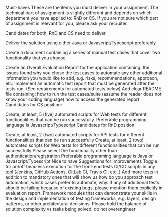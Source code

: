﻿Must-haves
These are the items you must deliver in your assignment. 
The technical part of assignment is slightly different and depends on which department you have applied to:
RnD or CS. If you are not sure which part of assignment is relevant for you, please ask your recruiter.

Candidates for both, RnD and CS need to deliver

Deliver the solution using either Java or Javascript/Typescript preferably

Create a document containing a series of manual test cases that cover two functionality that you choose

Create an Overall Evaluation Report for the application containing:
the issues found
why you chose the test cases to automate
any other additional information you would like to add, e.g. risks, recommendations, approach, etc.
Implement an automatic test report that must be generated after the tests run. (See requirements for automated tests below)
Add clear README file containing:
how to run the test cases/suite (assume the reader does not know your coding language)
how to access the generated report
Candidates for CS position:

Create, at least, 5 (five) automated scripts for Web tests for different functionalities that can be run successfully.
Preferable programming language is Javascript/Typescript
Candidates for RnD position:

Create, at least, 2 (two) automated scripts for API tests for different functionalities that can be run successfully
Create, at least, 2 (two) automated scripts for Web tests for different functionalities that can be run successfully
Please select the functionality other than authentication/registration
Preferable programming language is Java or Javascript/Typescript
Nice to have
Suggestions for improvements
Toggle for on/off headless execution for the front-end tests
CI/CD scripts in any tool (Jenkins, GitHub Actions, GitLab CI, Travis CI, etc..)
Add more tests in addition to mandatory ones that will show us how do you approach test automation, which cases prefer to automate, why. If any of additional tests should be failing because of existing bugs, please mention them explicitly in evaluation report.
Framework modules that can demonstrate your skills in the design and implementation of testing frameworks, e.g. layers, design patterns, or other architectural decisions. Please hold the balance of solution complexity vs tasks being solved, do not overengineer